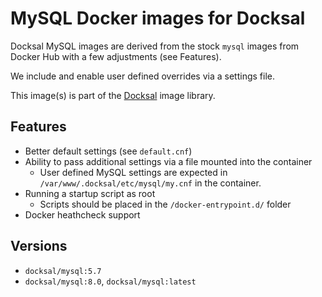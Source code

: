# MySQL Docker images for Docksal

Docksal MySQL images are derived from the stock `mysql` images from Docker Hub with a few adjustments (see Features).  

We include and enable user defined overrides via a settings file. 

This image(s) is part of the [Docksal](http://docksal.io) image library.

## Features

- Better default settings (see `default.cnf`)
- Ability to pass additional settings via a file mounted into the container
  - User defined MySQL settings are expected in `/var/www/.docksal/etc/mysql/my.cnf` in the container.
- Running a startup script as root
  - Scripts should be placed in the `/docker-entrypoint.d/` folder
- Docker heathcheck support

## Versions

- `docksal/mysql:5.7`
- `docksal/mysql:8.0`, `docksal/mysql:latest`
